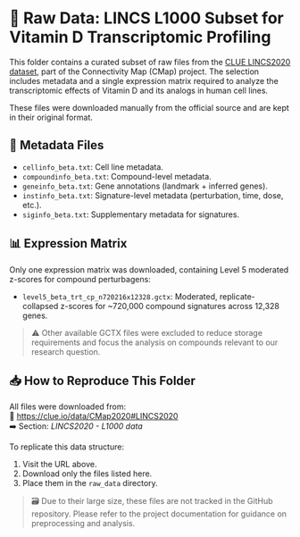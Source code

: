# 📁 Raw Data: LINCS L1000 Subset for Vitamin D Transcriptomic Profiling

This folder contains a curated subset of raw files from the [CLUE LINCS2020 dataset](https://clue.io/data/CMap2020#LINCS2020), part of the Connectivity Map (CMap) project. The selection includes metadata and a single expression matrix required to analyze the transcriptomic effects of Vitamin D and its analogs in human cell lines.

These files were downloaded manually from the official source and are kept in their original format.

## 📄 Metadata Files

- `cellinfo_beta.txt`: Cell line metadata.
- `compoundinfo_beta.txt`: Compound-level metadata.
- `geneinfo_beta.txt`: Gene annotations (landmark + inferred genes).
- `instinfo_beta.txt`: Signature-level metadata (perturbation, time, dose, etc.).
- `siginfo_beta.txt`: Supplementary metadata for signatures.

## 📊 Expression Matrix

Only one expression matrix was downloaded, containing Level 5 moderated z-scores for compound perturbagens:

- `level5_beta_trt_cp_n720216x12328.gctx`: Moderated, replicate-collapsed z-scores for ~720,000 compound signatures across 12,328 genes.

> ⚠️ Other available GCTX files were excluded to reduce storage requirements and focus the analysis on compounds relevant to our research question.

## 📥 How to Reproduce This Folder

All files were downloaded from:  
🔗 https://clue.io/data/CMap2020#LINCS2020  
➡️ Section: *LINCS2020 - L1000 data*

To replicate this data structure:
1. Visit the URL above.
2. Download only the files listed here.
3. Place them in the `raw_data` directory.

> 🗃️ Due to their large size, these files are not tracked in the GitHub repository. Please refer to the project documentation for guidance on preprocessing and analysis.
